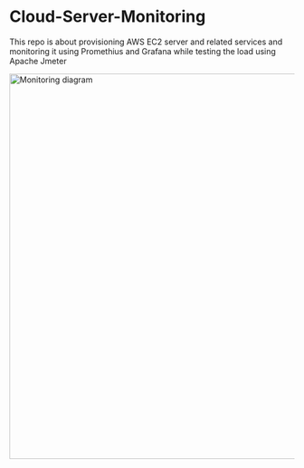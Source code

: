 # Cloud-Server-Monitoring
This repo is about provisioning AWS EC2 server and related services and monitoring it using Promethius and  Grafana while testing the load using Apache Jmeter

<img width="721" height="681" alt="Monitoring diagram" src="https://github.com/user-attachments/assets/64685287-c68f-45c0-9ae6-2a5a70149e12" />

